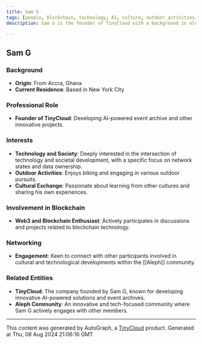 ```yaml
---
title: Sam G
tags: [people, blockchain, technology, AI, culture, outdoor_activities]
description: Sam G is the founder of TinyCloud with a background in electrical engineering and AI. He is highly engaged in tech discussions and cultural exchange.

---
```


## Sam G

### Background
- **Origin**: From Accra, Ghana
- **Current Residence**: Based in New York City

### Professional Role
- **Founder of TinyCloud**: Developing AI-powered event archive and other innovative projects.

### Interests
- **Technology and Society**: Deeply interested in the intersection of technology and societal development, with a specific focus on network states and data ownership.
- **Outdoor Activities**: Enjoys biking and engaging in various outdoor pursuits.
- **Cultural Exchange**: Passionate about learning from other cultures and sharing his own experiences.

### Involvement in Blockchain
- **Web3 and Blockchain Enthusiast**: Actively participates in discussions and projects related to blockchain technology.

### Networking
- **Engagement**: Keen to connect with other participants involved in cultural and technological developments within the [[Aleph]] community.

### Related Entities
- **TinyCloud**: The company founded by Sam G, known for developing innovative AI-powered solutions and event archives.
- **Aleph Community**: An innovative and tech-focused community where Sam G actively engages with other members.
---
This content was generated by AutoGraph, a [TinyCloud](https://tinycloud.xyz/) product.
Generated at  Thu, 08 Aug 2024 21:06:16 GMT